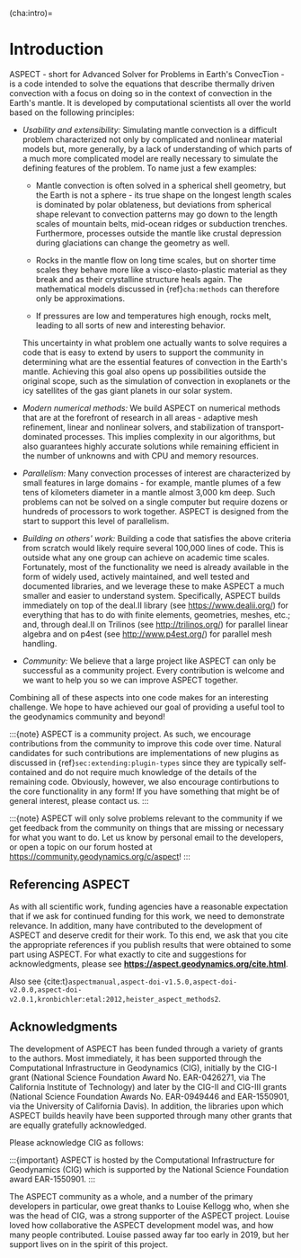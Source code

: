 (cha:intro)=
# Introduction

ASPECT - short for Advanced Solver for Problems in Earth's ConvecTion - is a code intended to solve the equations that describe thermally driven convection with a focus on doing so in the context of convection in the Earth's mantle.
It is developed by computational scientists all over the world based on the following principles:

-   *Usability and extensibility:* Simulating mantle convection is a difficult problem characterized not only by complicated and nonlinear material models but, more generally, by a lack of understanding of which parts of a much more complicated model are really necessary to simulate the defining features of the problem.
To name just a few examples:

    -   Mantle convection is often solved in a spherical shell geometry, but the Earth is not a sphere - its true shape on the longest length scales is dominated by polar oblateness, but deviations from spherical shape relevant to convection patterns may go down to the length scales of mountain belts, mid-ocean ridges or subduction trenches.
    Furthermore, processes outside the mantle like crustal depression during glaciations can change the geometry as well.

    -   Rocks in the mantle flow on long time scales, but on shorter time scales they behave more like a visco-elasto-plastic material as they break and as their crystalline structure heals again.
    The mathematical models discussed in {ref}`cha:methods` can therefore only be approximations.

    -   If pressures are low and temperatures high enough, rocks melt, leading to all sorts of new and interesting behavior.

    This uncertainty in what problem one actually wants to solve requires a code that is easy to extend by users to support the community in determining what are the essential features of convection in the Earth's mantle.
    Achieving this goal also opens up possibilities outside the original scope, such as the simulation of convection in exoplanets or the icy satellites of the gas giant planets in our solar system.

-   *Modern numerical methods:* We build ASPECT on numerical methods that are at the forefront of research in all areas - adaptive mesh refinement, linear and nonlinear solvers, and stabilization of transport-dominated processes.
This implies complexity in our algorithms, but also guarantees highly accurate solutions while remaining efficient in the number of unknowns and with CPU and memory resources.

-   *Parallelism:* Many convection processes of interest are characterized by small features in large domains - for example, mantle plumes of a few tens of kilometers diameter in a mantle almost 3,000 km deep.
Such problems can not be solved on a single computer but require dozens or hundreds of processors to work together.
ASPECT is designed from the start to support this level of parallelism.

-   *Building on others' work:* Building a code that satisfies the above criteria from scratch would likely require several 100,000 lines of code.
This is outside what any one group can achieve on academic time scales.
Fortunately, most of the functionality we need is already available in the form of widely used, actively maintained, and well tested and documented libraries, and we leverage these to make ASPECT a much smaller and easier to understand system.
Specifically, ASPECT builds immediately on top of the deal.II library (see <https://www.dealii.org/>) for everything that has to do with finite elements, geometries, meshes, etc.; and, through deal.II on Trilinos (see <http://trilinos.org/>) for parallel linear algebra and on p4est (see <http://www.p4est.org/>) for parallel mesh handling.

-   *Community:* We believe that a large project like ASPECT can only be successful as a community project.
Every contribution is welcome and we want to help you so we can improve ASPECT together.

Combining all of these aspects into one code makes for an interesting challenge.
We hope to have achieved our goal of providing a useful tool to the geodynamics community and beyond!

:::{note}
ASPECT is a community project. As such, we encourage contributions from the community to improve this code over time.
Natural candidates for such contributions are implementations of new plugins as discussed in {ref}`sec:extending:plugin-types` since they are typically self-contained and do not require much knowledge of the details of the remaining code.
Obviously, however, we also encourage contirbutions to the core functionality in any form! If you have something that might be of general interest, please contact us.
:::

:::{note}
ASPECT will only solve problems relevant to the community if we get feedback from the community on things that are missing or necessary for what you want to do.
Let us know by personal email to the developers, or open a topic on our forum hosted at <https://community.geodynamics.org/c/aspect>!
:::

## Referencing ASPECT

As with all scientific work, funding agencies have a reasonable expectation that if we ask for continued funding for this work, we need to demonstrate relevance.
In addition, many have contributed to the development of ASPECT and deserve credit for their work.
To this end, we ask that you cite the appropriate references if you publish results that were obtained to some part using ASPECT.
For what exactly to cite and suggestions for acknowledgments, please see **<https://aspect.geodynamics.org/cite.html>**.

Also see {cite:t}`aspectmanual,aspect-doi-v1.5.0,aspect-doi-v2.0.0,aspect-doi-v2.0.1,kronbichler:etal:2012,heister_aspect_methods2`.

## Acknowledgments

The development of ASPECT has been funded through a variety of grants to the authors.
Most immediately, it has been supported through the Computational Infrastructure in Geodynamics (CIG), initially by the CIG-I grant (National Science Foundation Award No. EAR-0426271, via The California Institute of Technology) and later by the CIG-II and CIG-III grants (National Science Foundation Awards No. EAR-0949446 and EAR-1550901, via the University of California Davis).
In addition, the libraries upon which ASPECT builds heavily have been supported through many other grants that are equally gratefully acknowledged.

Please acknowledge CIG as follows:

:::{important}
ASPECT is hosted by the Computational Infrastructure for Geodynamics (CIG) which is supported by the National Science Foundation award EAR-1550901.
:::

The ASPECT community as a whole, and a number of the primary developers in particular, owe great thanks to Louise Kellogg who, when she was the head of CIG, was a strong supporter of the ASPECT project.
Louise loved how collaborative the ASPECT development model was, and how many people contributed.
Louise passed away far too early in 2019, but her support lives on in the spirit of this project.
